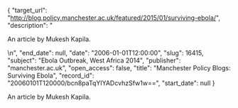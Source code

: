 {
  "target_url": "http://blog.policy.manchester.ac.uk/featured/2015/01/surviving-ebola/", 
  "description": "<p>An article by Mukesh Kapila.</p>\n", 
  "end_date": null, 
  "date": "2006-01-01T12:00:00", 
  "slug": 16415, 
  "subject": "Ebola Outbreak, West Africa 2014", 
  "publisher": "manchester.ac.uk", 
  "open_access": false, 
  "title": "Manchester Policy Blogs: Surviving Ebola", 
  "record_id": "20060101T120000/bcn8paTqYIYADcvhzSfw1w==", 
  "start_date": null
}

<p>An article by Mukesh Kapila.</p>
